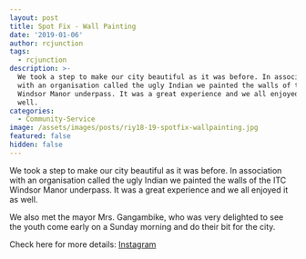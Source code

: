 ```yaml
---
layout: post
title: Spot Fix - Wall Painting
date: '2019-01-06'
author: rcjunction
tags:
  - rcjunction
description: >-
  We took a step to make our city beautiful as it was before. In association
  with an organisation called the ugly Indian we painted the walls of the ITC
  Windsor Manor underpass. It was a great experience and we all enjoyed it as
  well.
categories:
  - Community-Service
image: /assets/images/posts/riy18-19-spotfix-wallpainting.jpg
featured: false
hidden: false
---
```

We took a step to make our city beautiful as it was before. In association with an organisation called the ugly Indian we painted the walls of the ITC Windsor Manor underpass. It was a great experience and we all enjoyed it as well.

We also met the mayor Mrs. Gangambike, who was very delighted to see the youth come early on a Sunday morning and do their bit for the city.

Check here for more details: <a rel="noopener noreferrer" target="_blank" href="https://www.instagram.com/p/BsSVgN1gXAM/?igshid=1efpxpiv7ypt9">Instagram</a>
